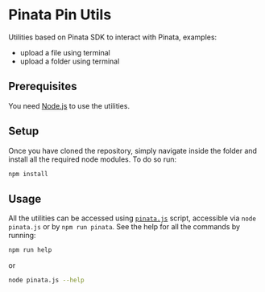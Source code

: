 # Pinata Pin Utils

Utilities based on Pinata SDK to interact with Pinata, examples:

- upload a file using terminal
- upload a folder using terminal

## Prerequisites

You need [Node.js](https://nodejs.org/en) to use the utilities.

## Setup

Once you have cloned the repository, simply navigate inside the folder and install all the required node modules. To do so run:

```bash
npm install
```

## Usage

All the utilities can be accessed using [`pinata.js`](pinata.js) script, accessible via `node pinata.js` or by `npm run pinata`. See the help for all the commands by running:

```bash
npm run help
```

or

```bash
node pinata.js --help
```
